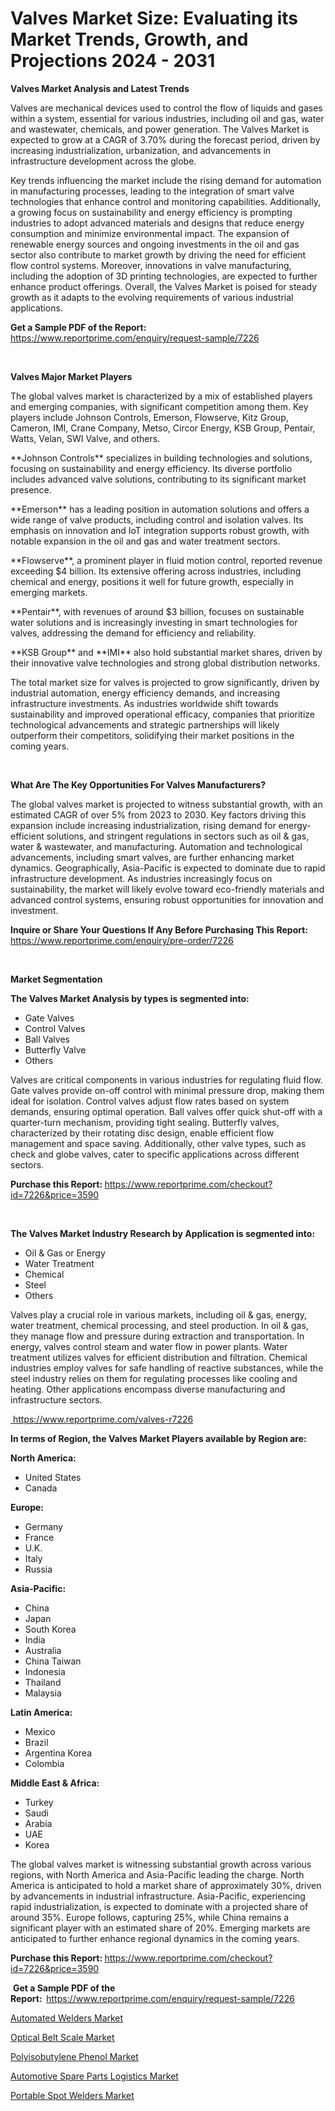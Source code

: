 <p><h1>Valves Market Size: Evaluating its Market Trends, Growth, and Projections 2024 - 2031</h1></p><p><strong>Valves Market Analysis and Latest Trends</strong></p>
<p><p>Valves are mechanical devices used to control the flow of liquids and gases within a system, essential for various industries, including oil and gas, water and wastewater, chemicals, and power generation. The Valves Market is expected to grow at a CAGR of 3.70% during the forecast period, driven by increasing industrialization, urbanization, and advancements in infrastructure development across the globe. </p><p>Key trends influencing the market include the rising demand for automation in manufacturing processes, leading to the integration of smart valve technologies that enhance control and monitoring capabilities. Additionally, a growing focus on sustainability and energy efficiency is prompting industries to adopt advanced materials and designs that reduce energy consumption and minimize environmental impact. The expansion of renewable energy sources and ongoing investments in the oil and gas sector also contribute to market growth by driving the need for efficient flow control systems. Moreover, innovations in valve manufacturing, including the adoption of 3D printing technologies, are expected to further enhance product offerings. Overall, the Valves Market is poised for steady growth as it adapts to the evolving requirements of various industrial applications.</p></p>
<p><strong>Get a Sample PDF of the Report:&nbsp;</strong> <a href="https://www.reportprime.com/enquiry/request-sample/7226?utm_campaign=1412&utm_medium=2&utm_source=Github&utm_content=ia&utm_term=18102024&utm_id=valves">https://www.reportprime.com/enquiry/request-sample/7226</a></p>
<p>&nbsp;</p>
<p><strong>Valves Major Market Players</strong></p>
<p><p>The global valves market is characterized by a mix of established players and emerging companies, with significant competition among them. Key players include Johnson Controls, Emerson, Flowserve, Kitz Group, Cameron, IMI, Crane Company, Metso, Circor Energy, KSB Group, Pentair, Watts, Velan, SWI Valve, and others. </p><p>**Johnson Controls** specializes in building technologies and solutions, focusing on sustainability and energy efficiency. Its diverse portfolio includes advanced valve solutions, contributing to its significant market presence. </p><p>**Emerson** has a leading position in automation solutions and offers a wide range of valve products, including control and isolation valves. Its emphasis on innovation and IoT integration supports robust growth, with notable expansion in the oil and gas and water treatment sectors.</p><p>**Flowserve**, a prominent player in fluid motion control, reported revenue exceeding $4 billion. Its extensive offering across industries, including chemical and energy, positions it well for future growth, especially in emerging markets.</p><p>**Pentair**, with revenues of around $3 billion, focuses on sustainable water solutions and is increasingly investing in smart technologies for valves, addressing the demand for efficiency and reliability.</p><p>**KSB Group** and **IMI** also hold substantial market shares, driven by their innovative valve technologies and strong global distribution networks.</p><p>The total market size for valves is projected to grow significantly, driven by industrial automation, energy efficiency demands, and increasing infrastructure investments. As industries worldwide shift towards sustainability and improved operational efficacy, companies that prioritize technological advancements and strategic partnerships will likely outperform their competitors, solidifying their market positions in the coming years.</p></p>
<p>&nbsp;</p>
<p><strong>What Are The Key Opportunities For Valves Manufacturers?</strong></p>
<p><p>The global valves market is projected to witness substantial growth, with an estimated CAGR of over 5% from 2023 to 2030. Key factors driving this expansion include increasing industrialization, rising demand for energy-efficient solutions, and stringent regulations in sectors such as oil & gas, water & wastewater, and manufacturing. Automation and technological advancements, including smart valves, are further enhancing market dynamics. Geographically, Asia-Pacific is expected to dominate due to rapid infrastructure development. As industries increasingly focus on sustainability, the market will likely evolve toward eco-friendly materials and advanced control systems, ensuring robust opportunities for innovation and investment.</p></p>
<p><strong>Inquire or Share Your Questions If Any Before Purchasing This Report:</strong> <a href="https://www.reportprime.com/enquiry/pre-order/7226?utm_campaign=1412&utm_medium=2&utm_source=Github&utm_content=ia&utm_term=18102024&utm_id=valves">https://www.reportprime.com/enquiry/pre-order/7226</a></p>
<p>&nbsp;</p>
<p><strong>Market Segmentation</strong></p>
<p><strong>The Valves Market Analysis by types is segmented into:</strong></p>
<p><ul><li>Gate Valves</li><li>Control Valves</li><li>Ball Valves</li><li>Butterfly Valve</li><li>Others</li></ul></p>
<p><p>Valves are critical components in various industries for regulating fluid flow. Gate valves provide on-off control with minimal pressure drop, making them ideal for isolation. Control valves adjust flow rates based on system demands, ensuring optimal operation. Ball valves offer quick shut-off with a quarter-turn mechanism, providing tight sealing. Butterfly valves, characterized by their rotating disc design, enable efficient flow management and space saving. Additionally, other valve types, such as check and globe valves, cater to specific applications across different sectors.</p></p>
<p><strong>Purchase this Report:&nbsp;</strong><a href="https://www.reportprime.com/checkout?id=7226&price=3590&utm_campaign=1412&utm_medium=2&utm_source=Github&utm_content=ia&utm_term=18102024&utm_id=valves">https://www.reportprime.com/checkout?id=7226&price=3590</a></p>
<p>&nbsp;</p>
<p><strong>The Valves Market Industry Research by Application is segmented into:</strong></p>
<p><ul><li>Oil & Gas or Energy</li><li>Water Treatment</li><li>Chemical</li><li>Steel</li><li>Others</li></ul></p>
<p><p>Valves play a crucial role in various markets, including oil & gas, energy, water treatment, chemical processing, and steel production. In oil & gas, they manage flow and pressure during extraction and transportation. In energy, valves control steam and water flow in power plants. Water treatment utilizes valves for efficient distribution and filtration. Chemical industries employ valves for safe handling of reactive substances, while the steel industry relies on them for regulating processes like cooling and heating. Other applications encompass diverse manufacturing and infrastructure sectors.</p></p>
<p><a href="https://www.reportprime.com/valves-r7226?utm_campaign=1412&utm_medium=2&utm_source=Github&utm_content=ia&utm_term=18102024&utm_id=valves">&nbsp;https://www.reportprime.com/valves-r7226</a></p>
<p><strong>In terms of Region, the Valves Market Players available by Region are:</strong></p>
<p>
    <p> <strong> North America: </strong>
        <ul>
            <li>United States</li>
            <li>Canada</li>
        </ul>
        </p> 
    <p> <strong> Europe: </strong>
        <ul>
            <li>Germany</li>
            <li>France</li>
            <li>U.K.</li>
            <li>Italy</li>
            <li>Russia</li>
        </ul>
        </p> 
    <p> <strong> Asia-Pacific: </strong>
        <ul>
            <li>China</li>
            <li>Japan</li>
            <li>South Korea</li>
            <li>India</li>
            <li>Australia</li>
            <li>China Taiwan</li>
            <li>Indonesia</li>
            <li>Thailand</li>
            <li>Malaysia</li>
        </ul>
        </p> 
    <p> <strong> Latin America: </strong>
        <ul>
            <li>Mexico</li>
            <li>Brazil</li>
            <li>Argentina Korea</li>
            <li>Colombia</li>
        </ul>
        </p> 
    <p> <strong> Middle East & Africa: </strong>
        <ul>
            <li>Turkey</li>
            <li>Saudi</li>
            <li>Arabia</li>
            <li>UAE</li>
            <li>Korea</li>
        </ul>
    </p>
    </p>
<p><p>The global valves market is witnessing substantial growth across various regions, with North America and Asia-Pacific leading the charge. North America is anticipated to hold a market share of approximately 30%, driven by advancements in industrial infrastructure. Asia-Pacific, experiencing rapid industrialization, is expected to dominate with a projected share of around 35%. Europe follows, capturing 25%, while China remains a significant player with an estimated share of 20%. Emerging markets are anticipated to further enhance regional dynamics in the coming years.</p></p>
<p><strong>Purchase this Report: </strong><a href="https://www.reportprime.com/checkout?id=7226&price=3590&utm_campaign=1412&utm_medium=2&utm_source=Github&utm_content=ia&utm_term=18102024&utm_id=valves">https://www.reportprime.com/checkout?id=7226&price=3590</a></p>
<p>&nbsp;<strong>Get a Sample PDF of the Report:&nbsp;&nbsp;</strong><a href="https://www.reportprime.com/enquiry/request-sample/7226?utm_campaign=1412&utm_medium=2&utm_source=Github&utm_content=ia&utm_term=18102024&utm_id=valves">https://www.reportprime.com/enquiry/request-sample/7226</a></p>
<p><strong></strong></p>
<p><p><a href="https://issuu.com/reportprime-2/docs/automated-welders-market-size-2030._d982fce292e233?utm_campaign=1412&utm_medium=2&utm_source=Github&utm_content=ia&utm_term=18102024&utm_id=valves">Automated Welders Market</a></p><p><a href="https://github.com/shantaev7par/Market-Research-Report-List-1/blob/main/optical-belt-scale-market.md?utm_campaign=1412&utm_medium=2&utm_source=Github&utm_content=ia&utm_term=18102024&utm_id=valves">Optical Belt Scale Market</a></p><p><a href="https://www.linkedin.com/pulse/pioneering-growth-analyzing-global-polyisobutylene-phenol-market-rcqhf?utm_campaign=1412&utm_medium=2&utm_source=Github&utm_content=ia&utm_term=18102024&utm_id=valves">Polyisobutylene Phenol Market</a></p><p><a href="https://www.linkedin.com/pulse/analyzing-global-automotive-spare-parts-logistics-market-growth-zcrgc?utm_campaign=1412&utm_medium=2&utm_source=Github&utm_content=ia&utm_term=18102024&utm_id=valves">Automotive Spare Parts Logistics Market</a></p><p><a href="https://issuu.com/reportprime-2/docs/portable-spot-welders-market-size-2_6fd33ac8b84d0e?utm_campaign=1412&utm_medium=2&utm_source=Github&utm_content=ia&utm_term=18102024&utm_id=valves">Portable Spot Welders Market</a></p></p>